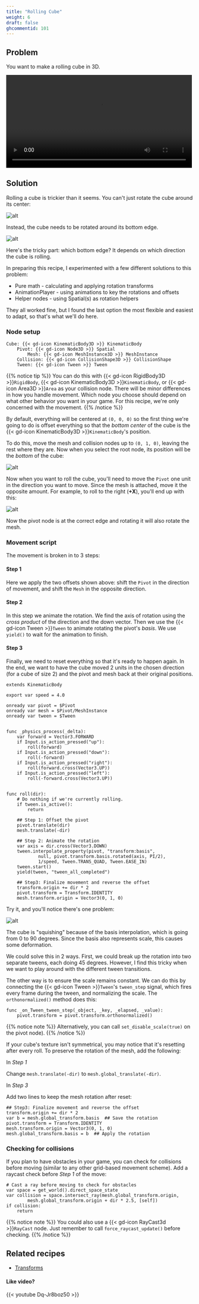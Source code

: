```yaml
---
title: "Rolling Cube"
weight: 6
draft: false
ghcommentid: 101
---
```


## Problem

You want to make a rolling cube in 3D.

<video width="500" controls src="/3.x/img/rolling_cube.webm"></video>

## Solution

Rolling a cube is trickier than it seems. You can't just rotate the cube around its center:

![alt](/godot_recipes/3.x/img/cube_001.gif)

Instead, the cube needs to be rotated around its bottom edge.

![alt](/godot_recipes/3.x/img/cube_002.gif)

Here's the tricky part: which bottom edge? It depends on which direction the cube is rolling.

In preparing this recipe, I experimented with a few different solutions to this problem:

* Pure math - calculating and applying rotation transforms
* AnimationPlayer - using animations to key the rotations and offsets
* Helper nodes - using Spatial(s) as rotation helpers

They all worked fine, but I found the last option the most flexible and easiest to adapt, so that's what we'll do here.

### Node setup

```
Cube: {{< gd-icon KinematicBody3D >}} KinematicBody
    Pivot: {{< gd-icon Node3D >}} Spatial
        Mesh: {{< gd-icon MeshInstance3D >}} MeshInstance
    Collision: {{< gd-icon CollisionShape3D >}} CollisionShape
    Tween: {{< gd-icon Tween >}} Tween
```

{{% notice tip %}}
You can do this with {{< gd-icon RigidBody3D >}}`RigidBody`, {{< gd-icon KinematicBody3D >}}`KinematicBody`, or {{< gd-icon Area3D >}}`Area` as your collision node. There will be minor differences in how you handle movement. Which node you choose should depend on what other behavior you want in your game. For this recipe, we're only concerned with the movement.
{{% /notice %}}

By default, everything will be centered at `(0, 0, 0)` so the first thing we're going to do is offset everything so that the *bottom center* of the cube is the {{< gd-icon KinematicBody3D >}}`KinematicBody`'s position.

To do this, move the mesh and collision nodes up to `(0, 1, 0)`, leaving the rest where they are. Now when you select the root node, its position will be the *bottom* of the cube:

![alt](/godot_recipes/3.x/img/cube_003.png)

Now when you want to roll the cube, you'll need to move the `Pivot` one unit in the direction you want to move. Since the mesh is attached, move it the opposite amount. For example, to roll to the right (**+X**), you'll end up with this:

![alt](/godot_recipes/3.x/img/cube_004.gif)

Now the pivot node is at the correct edge and rotating it will also rotate the mesh.

### Movement script

The movement is broken in to 3 steps:

#### Step 1

Here we apply the two offsets shown above: shift the `Pivot` in the direction of movement, and shift the `Mesh` in the opposite direction.

#### Step 2

In this step we animate the rotation. We find the axis of rotation using the *cross product* of the direction and the down vector. Then we use the {{< gd-icon Tween >}}`Tween` to animate rotating the pivot's *basis*. We use `yield()` to wait for the animation to finish.

#### Step 3

Finally, we need to reset everything so that it's ready to happen again. In the end, we want to have the cube moved 2 units in the chosen direction (for a cube of size 2) and the pivot and mesh back at their original positions.

```gdscript
extends KinematicBody

export var speed = 4.0

onready var pivot = $Pivot
onready var mesh = $Pivot/MeshInstance
onready var tween = $Tween


func _physics_process(_delta):
    var forward = Vector3.FORWARD
    if Input.is_action_pressed("up"):
        roll(forward)
    if Input.is_action_pressed("down"):
        roll(-forward)
    if Input.is_action_pressed("right"):
        roll(forward.cross(Vector3.UP))
    if Input.is_action_pressed("left"):
        roll(-forward.cross(Vector3.UP))


func roll(dir):
    # Do nothing if we're currently rolling.
    if tween.is_active():
        return

    ## Step 1: Offset the pivot
    pivot.translate(dir)
    mesh.translate(-dir)

    ## Step 2: Animate the rotation
    var axis = dir.cross(Vector3.DOWN)
    tween.interpolate_property(pivot, "transform:basis",
            null, pivot.transform.basis.rotated(axis, PI/2),
            1/speed, Tween.TRANS_QUAD, Tween.EASE_IN)
    tween.start()
    yield(tween, "tween_all_completed")

    ## Step3: Finalize movement and reverse the offset
    transform.origin += dir * 2
    pivot.transform = Transform.IDENTITY
    mesh.transform.origin = Vector3(0, 1, 0)
```

Try it, and you'll notice there's one problem:

![alt](/godot_recipes/3.x/img/cube_006.gif)

The cube is "squishing" because of the basis interpolation, which is going from 0 to 90 degrees. Since the basis also represents scale, this causes some deformation.

We could solve this in 2 ways. First, we could break up the rotation into two separate tweens, each doing 45 degrees. However, I find this tricky when we want to play around with the different tween transitions.

The other way is to ensure the scale remains constant. We can do this by connecting the {{< gd-icon Tween >}}`Tween`'s `tween_step` signal, which fires every frame during the tween, and normalizing the scale. The `orthonormalized()` method does this:

```gdscript
func _on_Tween_tween_step(_object, _key, _elapsed, _value):
    pivot.transform = pivot.transform.orthonormalized()
```

{{% notice note %}}
Alternatively, you can call `set_disable_scale(true)` on the pivot node).
{{% /notice %}}

If your cube's texture isn't symmetrical, you may notice that it's resetting after every roll. To preserve the rotation of the mesh, add the following:

In *Step 1*

Change `mesh.translate(-dir)` to `mesh.global_translate(-dir)`.

In *Step 3*

Add two lines to keep the mesh rotation after reset:

```gdscript
## Step3: Finalize movement and reverse the offset
transform.origin += dir * 2
var b = mesh.global_transform.basis  ## Save the rotation
pivot.transform = Transform.IDENTITY
mesh.transform.origin = Vector3(0, 1, 0)
mesh.global_transform.basis = b  ## Apply the rotation
```

### Checking for collisions

If you plan to have obstacles in your game, you can check for collisions before moving (similar to any other grid-based movement scheme). Add a raycast check before *Step 1* of the move:

```gdscript
# Cast a ray before moving to check for obstacles
var space = get_world().direct_space_state
var collision = space.intersect_ray(mesh.global_transform.origin,
        mesh.global_transform.origin + dir * 2.5, [self])
if collision:
    return
```

{{% notice note %}}
You could also use a {{< gd-icon RayCast3d >}}`RayCast` node. Just remember to call `force_raycast_update()` before checking.
{{% /notice %}}

## Related recipes

- [Transforms](/godot_recipes/3.x/math/transforms/)

#### Like video?

{{< youtube Dq-Jr8boz50 >}}